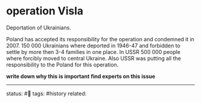 # operation Visla
Deportation of Ukrainians. 

Poland has accepted its responsibility for the operation and condemned it in 2007.
150 000 Ukrainians where deported in 1946-47 and forbidden to settle by more then 3-4 families in one place.
In USSR 500 000 people where forcibly moved to central Ukraine.
Also USSR was putting all the responsibility to the Poland for this operation.

**write down why this is important**
**find experts on this issue**

---
status: #🌱
tags: #history 
related: 